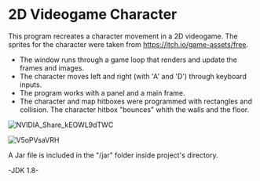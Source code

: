 # 2D Videogame Character

This program recreates a character movement in a 2D videogame. The sprites for the character were taken from https://itch.io/game-assets/free.

 * The window runs through a game loop that renders and update the frames and images.
 * The character moves left and right (with 'A' and 'D') through keyboard inputs.
 * The program works with a panel and a main frame.
 * The character and map hitboxes were programmed with rectangles and collision. The character hitbox "bounces" whith the walls and the floor.

![NVIDIA_Share_kEOWL9dTWC](https://github.com/nicolasPalomares/2DGameCharacter/assets/106792719/28e9485f-5830-4d1e-b712-40fee0cd1f0b)

![V5oPVsaVRH](https://github.com/nicolasPalomares/2DGameCharacter/assets/106792719/4ffbeb3a-cd80-48bc-a823-2b936dc7e342)

A Jar file is included in the "/jar" folder inside project's directory.

-JDK 1.8-
